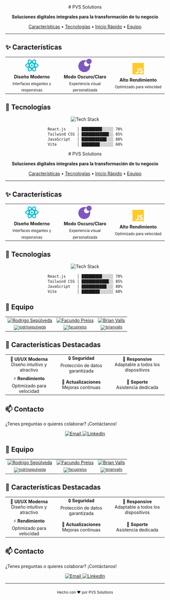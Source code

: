 <div align="center">
  # PVS Solutions

  <p>
    <strong>Soluciones digitales integrales para la transformación de tu negocio</strong>
  </p>

  <p>
    <a href="#características">Características</a> •
    <a href="#tecnologías">Tecnologías</a> •
    <a href="#inicio-rápido">Inicio Rápido</a> •
    <a href="#equipo">Equipo</a>
  </p>
</div>

---

## ✨ Características

<div align="center">
  <table>
    <tr>
      <td align="center" width="33%">
        <img src="https://raw.githubusercontent.com/PKief/vscode-material-icon-theme/main/icons/react.svg" width="48" height="48" alt="Diseño Moderno"/>
        <br />
        <b>Diseño Moderno</b>
        <br />
        <sub>Interfaces elegantes y responsivas</sub>
      </td>
      <td align="center" width="33%">
        <img src="https://raw.githubusercontent.com/PKief/vscode-material-icon-theme/main/icons/moon.svg" width="48" height="48" alt="Modo Oscuro"/>
        <br />
        <b>Modo Oscuro/Claro</b>
        <br />
        <sub>Experiencia visual personalizada</sub>
      </td>
      <td align="center" width="33%">
        <img src="https://raw.githubusercontent.com/PKief/vscode-material-icon-theme/main/icons/javascript.svg" width="48" height="48" alt="Rendimiento"/>
        <br />
        <b>Alto Rendimiento</b>
        <br />
        <sub>Optimizado para velocidad</sub>
      </td>
    </tr>
  </table>
</div>

## 🚀 Tecnologías

<div align="center">
  <img src="https://skillicons.dev/icons?i=react,tailwind,vite,js,git,github,vscode,figma" alt="Tech Stack" />
  
  ```text
  React.js     │ █████████░░░░░ 70%
  Tailwind CSS │ ████████████░░ 85%
  JavaScript   │ ███████████░░░ 80%
  Vite         │ ████████░░░░░░ 60%
  ```
</div>

<div align="center">
  # PVS Solutions

  <p>
    <strong>Soluciones digitales integrales para la transformación de tu negocio</strong>
  </p>

  <p>
    <a href="#características">Características</a> •
    <a href="#tecnologías">Tecnologías</a> •
    <a href="#inicio-rápido">Inicio Rápido</a> •
    <a href="#equipo">Equipo</a>
  </p>
</div>

---

## ✨ Características

<div align="center">
  <table>
    <tr>
      <td align="center" width="33%">
        <img src="https://raw.githubusercontent.com/PKief/vscode-material-icon-theme/main/icons/react.svg" width="48" height="48" alt="Diseño Moderno"/>
        <br />
        <b>Diseño Moderno</b>
        <br />
        <sub>Interfaces elegantes y responsivas</sub>
      </td>
      <td align="center" width="33%">
        <img src="https://raw.githubusercontent.com/PKief/vscode-material-icon-theme/main/icons/moon.svg" width="48" height="48" alt="Modo Oscuro"/>
        <br />
        <b>Modo Oscuro/Claro</b>
        <br />
        <sub>Experiencia visual personalizada</sub>
      </td>
      <td align="center" width="33%">
        <img src="https://raw.githubusercontent.com/PKief/vscode-material-icon-theme/main/icons/javascript.svg" width="48" height="48" alt="Rendimiento"/>
        <br />
        <b>Alto Rendimiento</b>
        <br />
        <sub>Optimizado para velocidad</sub>
      </td>
    </tr>
  </table>
</div>

## 🚀 Tecnologías

<div align="center">
  <img src="https://skillicons.dev/icons?i=react,tailwind,vite,js,git,github,vscode,figma" alt="Tech Stack" />
  
  ```text
  React.js     │ █████████░░░░░ 70%
  Tailwind CSS │ ████████████░░ 85%
  JavaScript   │ ███████████░░░ 80%
  Vite         │ ████████░░░░░░ 60%
  ```
</div>

## 👥 Equipo

<div align="center">
  <table>
    <tr>
      <td align="center">
        <a href="https://github.com/rodriisepulveda">
          <img src="https://avatars.githubusercontent.com/u/113952538?v=4" width="100px;" alt="Rodrigo Sepúlveda"/>
          <br />
          <sub>
            <img src="https://img.shields.io/badge/rodriisepulveda-Contribuidor-blue?style=for-the-badge&logo=github" alt="rodriisepulveda"/>
          </sub>
        </a>
      </td>
      <td align="center">
        <a href="https://github.com/facupreiss">
          <img src="https://avatars.githubusercontent.com/u/115724589?v=4" width="100px;" alt="Facundo Preiss"/>
          <br />
          <sub>
            <img src="https://img.shields.io/badge/facupreiss-Contribuidor-green?style=for-the-badge&logo=github" alt="facupreiss"/>
          </sub>
        </a>
      </td>
      <td align="center">
        <a href="https://github.com/brianvalls">
          <img src="https://avatars.githubusercontent.com/u/203020267?v=4" width="100px;" alt="Brian Valls"/>
          <br />
          <sub>
            <img src="https://img.shields.io/badge/brianvalls-Contribuidor-orange?style=for-the-badge&logo=github" alt="brianvalls"/>
          </sub>
        </a>
      </td>
    </tr>
  </table>
</div>

## 🌟 Características Destacadas

<div align="center">
  <table>
    <tr>
      <td align="center">
        🎨 <b>UI/UX Moderna</b>
        <br/>
        Diseño intuitivo y atractivo
      </td>
      <td align="center">
        🔒 <b>Seguridad</b>
        <br/>
        Protección de datos garantizada
      </td>
      <td align="center">
        📱 <b>Responsive</b>
        <br/>
        Adaptable a todos los dispositivos
      </td>
    </tr>
    <tr>
      <td align="center">
        ⚡ <b>Rendimiento</b>
        <br/>
        Optimizado para velocidad
      </td>
      <td align="center">
        🔄 <b>Actualizaciones</b>
        <br/>
        Mejoras continuas
      </td>
      <td align="center">
        💬 <b>Soporte</b>
        <br/>
        Asistencia dedicada
      </td>
    </tr>
  </table>
</div>

## 📫 Contacto

¿Tenes preguntas o quieres colaborar? ¡Contáctanos!

<div align="center">
  <a href="mailto:rodris371@gmail.com">
    <img src="https://img.shields.io/badge/Email-D14836?style=for-the-badge&logo=gmail&logoColor=white" alt="Email"/>
  </a>
  <a href="https://www.linkedin.com/in/rodrigo-sepulveda-803981279/">
    <img src="https://img.shields.io/badge/LinkedIn-0077B5?style=for-the-badge&logo=linkedin&logoColor=white" alt="LinkedIn"/>
  </a>
</div>

## 👥 Equipo

<div align="center">
  <table>
    <tr>
      <td align="center">
        <a href="https://github.com/rodriisepulveda">
          <img src="https://avatars.githubusercontent.com/u/113952538?v=4" width="100px;" alt="Rodrigo Sepúlveda"/>
          <br />
          <sub>
            <img src="https://img.shields.io/badge/rodriisepulveda-Contribuidor-blue?style=for-the-badge&logo=github" alt="rodriisepulveda"/>
          </sub>
        </a>
      </td>
      <td align="center">
        <a href="https://github.com/facupreiss">
          <img src="https://avatars.githubusercontent.com/u/115724589?v=4" width="100px;" alt="Facundo Preiss"/>
          <br />
          <sub>
            <img src="https://img.shields.io/badge/facupreiss-Contribuidor-green?style=for-the-badge&logo=github" alt="facupreiss"/>
          </sub>
        </a>
      </td>
      <td align="center">
        <a href="https://github.com/brianvalls">
          <img src="https://avatars.githubusercontent.com/u/203020267?v=4" width="100px;" alt="Brian Valls"/>
          <br />
          <sub>
            <img src="https://img.shields.io/badge/brianvalls-Contribuidor-orange?style=for-the-badge&logo=github" alt="brianvalls"/>
          </sub>
        </a>
      </td>
    </tr>
  </table>
</div>

## 🌟 Características Destacadas

<div align="center">
  <table>
    <tr>
      <td align="center">
        🎨 <b>UI/UX Moderna</b>
        <br/>
        Diseño intuitivo y atractivo
      </td>
      <td align="center">
        🔒 <b>Seguridad</b>
        <br/>
        Protección de datos garantizada
      </td>
      <td align="center">
        📱 <b>Responsive</b>
        <br/>
        Adaptable a todos los dispositivos
      </td>
    </tr>
    <tr>
      <td align="center">
        ⚡ <b>Rendimiento</b>
        <br/>
        Optimizado para velocidad
      </td>
      <td align="center">
        🔄 <b>Actualizaciones</b>
        <br/>
        Mejoras continuas
      </td>
      <td align="center">
        💬 <b>Soporte</b>
        <br/>
        Asistencia dedicada
      </td>
    </tr>
  </table>
</div>

## 📫 Contacto

¿Tenes preguntas o quieres colaborar? ¡Contáctanos!

<div align="center">
  <a href="mailto:rodris371@gmail.com">
    <img src="https://img.shields.io/badge/Email-D14836?style=for-the-badge&logo=gmail&logoColor=white" alt="Email"/>
  </a>
  <a href="https://www.linkedin.com/in/rodrigo-sepulveda-803981279/">
    <img src="https://img.shields.io/badge/LinkedIn-0077B5?style=for-the-badge&logo=linkedin&logoColor=white" alt="LinkedIn"/>
  </a>
</div>

---

<div align="center">
  <sub>Hecho con ❤️ por PVS Solutions</sub>
</div>
